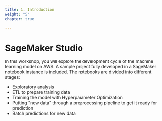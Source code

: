 ```yaml
---
title: 1. Introduction
weight: "5"
chapter: true

---
```

# SageMaker Studio

In this workshop, you will explore the development cycle of the machine learning model on AWS. A sample project fully developed in a SageMaker notebook instance is included. The notebooks are divided into different stages:

* Exploratory analysis
* ETL to prepare training data
* Training the model with Hyperparameter Optimization
* Putting "new data" through a preprocessing pipeline to get it ready for prediction
* Batch predictions for new data